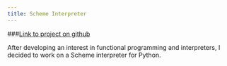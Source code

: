 ```yaml
---
title: Scheme Interpreter
---
```

###[Link to project on github](https://github.com/GrantHiggins16/SchemeInterpreter)

After developing an interest in functional programming and interpreters, I decided to work on a Scheme interpreter for Python. 
